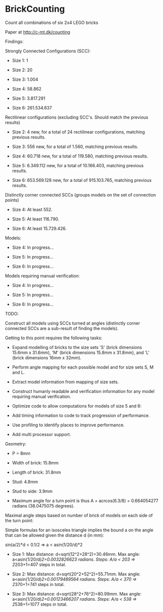 # BrickCounting
Count all combinations of six 2x4 LEGO bricks

Paper at http://c-mt.dk/counting

Findings:

 Strongly Connected Configurations (SCC):

- Size 1: 1

- Size 2: 20

- Size 3: 1.004

- Size 4: 58.862

- Size 5: 3.817.291

- Size 6: 261.534.637

 Rectilinear configurations (excluding SCC's. Should match the previous results)

- Size 2: 4 new, for a total of 24 rectilinear configurations, matching previous results.

- Size 3: 556 new, for a total of 1.560, matching previous results.

- Size 4: 60.718 new, for a total of 119.580, matching previous results.

- Size 5: 6.349.112 new, for a total of 10.166.403, matching previous results.

- Size 6: 653.569.128 new, for a total of 915.103.765, matching previous results.
 
 Distinctly corner connected SCCs (groups models on the set of connection points)

- Size 4: At least 552.

- Size 5: At least 116.790.

- Size 6: At least 15.729.426.

 Models:

- Size 4: In progress...

- Size 5: In progress...

- Size 6: In progress...

 Models requiring manual verification:

- Size 4: In progress...

- Size 5: In progress...

- Size 6: In progress...


TODO: 

Construct all models using SCCs turned at angles (distinctly corner connected SCCs are a sub-result of finding the models). 

Getting to this point requires the following tasks:

- Expand modelling of bricks to the size sets 'S' (brick dimensions 15.6mm x 31.6mm), 'M' (brick dimensions 15.8mm x 31.8mm), and 'L' (brick dimensions 16mm x 32mm).

- Perform angle mapping for each possible model and for size sets S, M and L.

- Extract model information from mapping of size sets.

- Construct humanly readable and verification information for any model requiring manual verification.

- Optimize code to allow computations for models of size 5 and 6:

 - Add timing information to code to track progression of performance.

 - Use profiling to identify places to improve performance.

 - Add multi processor support.


Geometry:

- P = 8mm

- Width of brick: 15.8mm

- Length of brick: 31.8mm

- Stud: 4.8mm

- Stud to side: 3.9mm

- Maximum angle for a turn point is thus A = acrcos(6.3/8) = 0.664054277 radians (38.0475075 degrees). 


Maximal angle steps based on number of brick of models on each side of the turn point:

Simple formulas for an isosceles triangle implies the bound a on the angle that can be allowed given the distance d (in mm):

sin(a/2)*d < 0.1/2 => a < asin(1/20/d)*2

- Size 1: Max distance: d=sqrt(12^2+28^2)=30.46mm. Max angle: a<asin(1/20/d)*2=0.0032826623  radians. Steps: A/a < 203 => 2*203+1=407 steps in total.

- Size 2: Max distance: d=sqrt(20^2+52^2)=55.71mm. Max angle: a<asin(1/20/d)*2=0.00179489564 radians. Steps: A/a < 370 => 2*370+1=741 steps in total.

- Size 3: Max distance: d=sqrt(28^2+76^2)=80.99mm. Max angle: a<asin(1/20/d)*2=0.00123466207 radians. Steps: A/a < 538 => 2*538+1=1077 steps in total.
